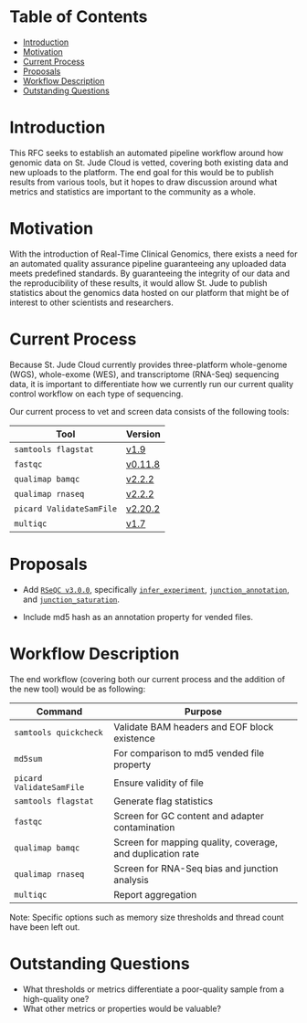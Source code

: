 # Table of Contents <!-- omit in toc -->

- [Introduction](#Introduction)
- [Motivation](#Motivation)
- [Current Process](#Current-Process)
- [Proposals](#Proposals)
- [Workflow Description](#Workflow-Description)
- [Outstanding Questions](#Outstanding-Questions)

# Introduction

This RFC seeks to establish an automated pipeline workflow around how genomic data on St. Jude Cloud is vetted, covering both existing data and new uploads to the platform. The end goal for this would be to publish results from various tools, but it hopes to draw discussion around what metrics and statistics are important to the community as a whole.

# Motivation

With the introduction of Real-Time Clinical Genomics, there exists a need for an automated quality assurance pipeline guaranteeing any uploaded data meets predefined standards. By guaranteeing the integrity of our data and the reproducibility of these results, it would allow St. Jude to publish statistics about the genomics data hosted on our platform that might be of interest to other scientists and researchers.

# Current Process

Because St. Jude Cloud currently provides three-platform whole-genome (WGS), whole-exome (WES), and transcriptome (RNA-Seq) sequencing data, it is important to differentiate how we currently run our current quality control workflow on each type of sequencing.

Our current process to vet and screen data consists of the following tools:

| Tool                     | Version   |
| ------------------------ | --------- |
| `samtools flagstat`      | [v1.9]    |
| `fastqc`                 | [v0.11.8] |
| `qualimap bamqc`         | [v2.2.2]  |
| `qualimap rnaseq`        | [v2.2.2]  |
| `picard ValidateSamFile` | [v2.20.2] |
| `multiqc`                | [v1.7]    |

[v1.9]: http://www.htslib.org/doc/samtools.html
[v0.11.8]: https://www.bioinformatics.babraham.ac.uk/projects/fastqc/
[v2.2.2]: http://qualimap.bioinfo.cipf.es/doc_html/command_line.html
[v2.20.2]: https://software.broadinstitute.org/gatk/documentation/tooldocs/4.1.2.0/picard_sam_ValidateSamFile.php
[v1.7]: https://multiqc.info/

# Proposals

- Add [`RSeQC v3.0.0`](http://rseqc.sourceforge.net), specifically [`infer_experiment`], [`junction_annotation`], and [`junction_saturation`].

[`infer_experiment`]: http://rseqc.sourceforge.net/#infer-experiment-py
[`junction_annotation`]: http://rseqc.sourceforge.net/#junction-annotation-py
[`junction_saturation`]: http://rseqc.sourceforge.net/#junction-saturation-py

- Include md5 hash as an annotation property for vended files.

# Workflow Description

The end workflow (covering both our current process and the addition of the new tool) would be as following:

| Command                  | Purpose                                                    |
| -------------------------| ---------------------------------------------------------- |
| `samtools quickcheck`    | Validate BAM headers and EOF block existence               |
| `md5sum`                 | For comparison to md5 vended file property                 |
| `picard ValidateSamFile` | Ensure validity of file                                    |
| `samtools flagstat`      | Generate flag statistics                                   |
| `fastqc`                 | Screen for GC content and adapter contamination            |
| `qualimap bamqc`         | Screen for mapping quality, coverage, and duplication rate |
| `qualimap rnaseq`        | Screen for RNA-Seq bias and junction analysis              |
| `multiqc`                | Report aggregation                                         |

Note: Specific options such as memory size thresholds and thread count have been left out.

# Outstanding Questions

- What thresholds or metrics differentiate a poor-quality sample from a high-quality one?
- What other metrics or properties would be valuable?
